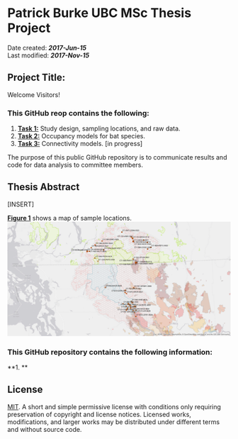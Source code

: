 # Patrick Burke UBC MSc Thesis Project
Date created: ___2017-Jun-15___   
Last modified: ___2017-Nov-15___   


## Project Title:  

Welcome Visitors!     

### This GitHub reop contains the following:
1. **[Task 1:](https://github.com/burkeprw/rsh_connectivity/tree/master/r_scripts/t1_sampling)** Study design, sampling locations, and raw data.   
2. **[Task 2:](https://github.com/burkeprw/rsh_connectivity/tree/master/r_scripts/t2_occupancy)** Occupancy models for bat species.   
3. **[Task 3:](https://github.com/burkeprw/rsh_connectivity/tree/master/r_scripts/t3_connectivity)** Connectivity models. [in progress]      

The purpose of this public GitHub repository is to communicate results and code for data analysis to committee members.   

## Thesis Abstract   
[INSERT]

**[Figure 1](https://github.com/burkeprw/rsh_connectivity/blob/master/figures/gis_gnce_stations2016.pdf)** shows a map of sample locations. 
![alt text](figures/gis_gnce_stations2016-1.png)

### This GitHub repository contains the following information:

**1. **        



## License
[MIT](https://github.com/burkeprw/rsh_zool500ds/blob/master/LICENSE). A short and simple permissive license with conditions only requiring preservation of copyright and license notices. Licensed works, modifications, and larger works may be distributed under different terms and without source code.
